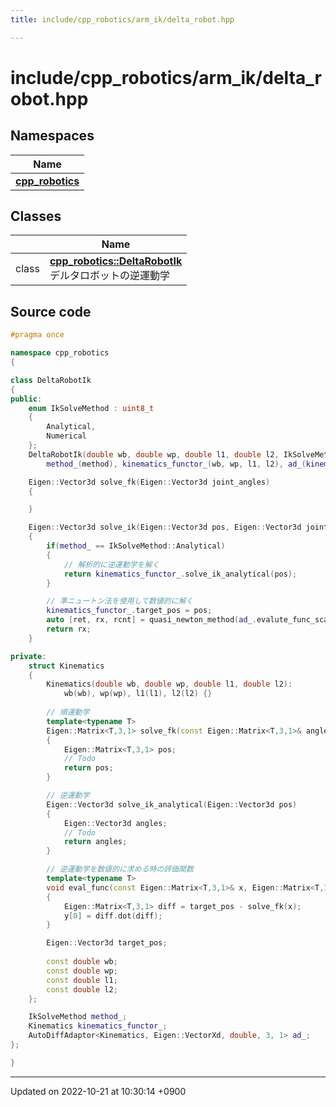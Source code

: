 ```yaml
---
title: include/cpp_robotics/arm_ik/delta_robot.hpp

---
```


# include/cpp_robotics/arm_ik/delta_robot.hpp



## Namespaces

| Name           |
| -------------- |
| **[cpp_robotics](/cpp_robotics/doxybook/Namespaces/namespacecpp__robotics/)**  |

## Classes

|                | Name           |
| -------------- | -------------- |
| class | **[cpp_robotics::DeltaRobotIk](/cpp_robotics/doxybook/Classes/classcpp__robotics_1_1DeltaRobotIk/)** <br>デルタロボットの逆運動学  |




## Source code

```cpp
#pragma once

namespace cpp_robotics
{

class DeltaRobotIk
{
public:
    enum IkSolveMethod : uint8_t
    {
        Analytical,
        Numerical
    };
    DeltaRobotIk(double wb, double wp, double l1, double l2, IkSolveMethod method = IkSolveMethod::Analytical):
        method_(method), kinematics_functor_(wb, wp, l1, l2), ad_(kinematics_functor_){}

    Eigen::Vector3d solve_fk(Eigen::Vector3d joint_angles)
    {

    }

    Eigen::Vector3d solve_ik(Eigen::Vector3d pos, Eigen::Vector3d joint_angles0 = Eigen::Vector3d::Zero())
    {
        if(method_ == IkSolveMethod::Analytical)
        {
            // 解析的に逆運動学を解く
            return kinematics_functor_.solve_ik_analytical(pos);
        }

        // 準ニュートン法を使用して数値的に解く
        kinematics_functor_.target_pos = pos;
        auto [ret, rx, rcnt] = quasi_newton_method(ad_.evalute_func_scalar(), ad_.jacobian_func_row_vector(), joint_angles0);
        return rx;
    }

private:
    struct Kinematics
    {
        Kinematics(double wb, double wp, double l1, double l2):
            wb(wb), wp(wp), l1(l1), l2(l2) {}
        
        // 順運動学
        template<typename T>
        Eigen::Matrix<T,3,1> solve_fk(const Eigen::Matrix<T,3,1>& angles)
        {
            Eigen::Matrix<T,3,1> pos;
            // Todo
            return pos;
        } 

        // 逆運動学
        Eigen::Vector3d solve_ik_analytical(Eigen::Vector3d pos)
        {
            Eigen::Vector3d angles;
            // Todo
            return angles;
        }

        // 逆運動学を数値的に求める時の評価関数
        template<typename T>
        void eval_func(const Eigen::Matrix<T,3,1>& x, Eigen::Matrix<T,1,1>& y)
        {
            Eigen::Matrix<T,3,1> diff = target_pos - solve_fk(x);
            y[0] = diff.dot(diff);
        }

        Eigen::Vector3d target_pos;
        
        const double wb;
        const double wp;
        const double l1;
        const double l2;
    };

    IkSolveMethod method_;
    Kinematics kinematics_functor_;
    AutoDiffAdaptor<Kinematics, Eigen::VectorXd, double, 3, 1> ad_;
};

}
```


-------------------------------

Updated on 2022-10-21 at 10:30:14 +0900
